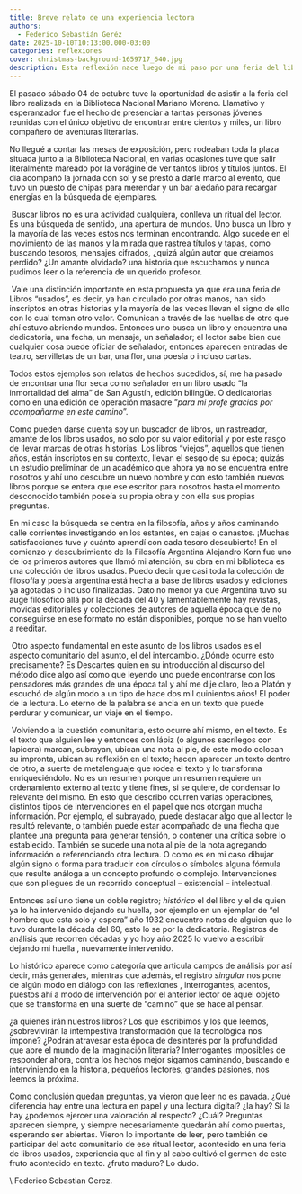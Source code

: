 ```yaml
---
title: Breve relato de una experiencia lectora
authors:
  - Federico Sebastián Geréz
date: 2025-10-10T10:13:00.000-03:00
categories: reflexiones
cover: christmas-background-1659717_640.jpg
description: Esta reflexión nace luego de mi paso por una feria del libros usados.
---
```

El pasado sábado 04 de octubre tuve la oportunidad de asistir a la feria del libro realizada en la Biblioteca Nacional Mariano Moreno. Llamativo y esperanzador fue el hecho de presenciar a tantas personas jóvenes reunidas con el único objetivo de encontrar entre cientos y miles, un libro compañero de aventuras literarias.

No llegué a contar las mesas de exposición, pero rodeaban toda la plaza situada junto a la Biblioteca Nacional, en varias ocasiones tuve que salir literalmente mareado por la vorágine de ver tantos libros y títulos juntos. El día acompañó la jornada con sol y se prestó a darle marco al evento, que tuvo un puesto de chipas para merendar y un bar aledaño para recargar energías en la búsqueda de ejemplares.

 Buscar libros no es una actividad cualquiera, conlleva un ritual del lector. Es una búsqueda de sentido, una apertura de mundos. Uno busca un libro y la mayoría de las veces estos nos terminan encontrando. Algo sucede en el movimiento de las manos y la mirada que rastrea títulos y tapas, como buscando tesoros, mensajes cifrados, ¿quizá algún autor que creíamos perdido? ¿Un amante olvidado? una historia que escuchamos y nunca pudimos leer o la referencia de un querido profesor.

 Vale una distinción importante en esta propuesta ya que era una feria de Libros “usados”, es decir, ya han circulado por otras manos, han sido inscriptos en otras historias y la mayoría de las veces llevan el signo de ello con lo cual toman otro valor. Comunican a través de las huellas de otro que ahí estuvo abriendo mundos. Entonces uno busca un libro y encuentra una dedicatoria, una fecha, un mensaje, un señalador; el lector sabe bien que cualquier cosa puede oficiar de señalador, entonces aparecen entradas de teatro, servilletas de un bar, una flor, una poesía o incluso cartas. 

Todos estos ejemplos son relatos de hechos sucedidos, sí, me ha pasado de encontrar una flor seca como señalador en un libro usado “la inmortalidad del alma” de San Agustín, edición bilingüe. O dedicatorias como en una edición de operación masacre “*para mi profe gracias por acompañarme en este camino*”.

Como pueden darse cuenta soy un buscador de libros, un rastreador, amante de los libros usados, no solo por su valor editorial y por este rasgo de llevar marcas de otras historias. Los libros “viejos”, aquellos que tienen años, están inscriptos en su contexto, llevan el sesgo de su época; quizás un estudio preliminar de un académico que ahora ya no se encuentra entre nosotros y ahí uno descubre un nuevo nombre y con esto también nuevos libros porque se entera que ese escritor para nosotros hasta el momento desconocido también poseía su propia obra y con ella sus propias preguntas.

En mi caso la búsqueda se centra en la filosofía, años y años caminando calle corrientes investigando en los estantes, en cajas o canastos. ¡Muchas satisfacciones tuve y cuánto aprendí con cada tesoro descubierto! En el comienzo y descubrimiento de la Filosofía Argentina Alejandro Korn fue uno de los primeros autores que llamó mi atención, su obra en mi biblioteca es una colección de libros usados. Puedo decir que casi toda la colección de filosofía y poesía argentina está hecha a base de libros usados y ediciones ya agotadas o incluso finalizadas. Dato no menor ya que Argentina tuvo su auge filosófico allá por la década del 40 y lamentablemente hay revistas, movidas editoriales y colecciones de autores de aquella época que de no conseguirse en ese formato no están disponibles, porque no se han vuelto a reeditar. 

 Otro aspecto fundamental en este asunto de los libros usados es el aspecto comunitario del asunto, el del intercambio. ¿Dónde ocurre esto precisamente? Es Descartes quien en su introducción al discurso del método dice algo así como que leyendo uno puede encontrarse con los pensadores más grandes de una época tal y ahí me dije claro, leo a Platón y escuchó de algún modo a un tipo de hace dos mil quinientos años! El poder de la lectura. Lo eterno de la palabra se ancla en un texto que puede perdurar y comunicar, un viaje en el tiempo. 

 Volviendo a la cuestión comunitaria, esto ocurre ahí mismo, en el texto. Es el texto que alguien lee y entonces con lápiz (o algunos sacrílegos con lapicera) marcan, subrayan, ubican una nota al pie, de este modo colocan su impronta, ubican su reflexión en el texto; hacen aparecer un texto dentro de otro, a suerte de metalenguaje que rodea el texto y lo transforma enriqueciéndolo. No es un resumen porque un resumen requiere un ordenamiento externo al texto y tiene fines, si se quiere, de condensar lo relevante del mismo. En esto que describo ocurren varias operaciones, distintos tipos de intervenciones en el papel que nos otorgan mucha información. Por ejemplo, el subrayado, puede destacar algo que al lector le resultó relevante, o también puede estar acompañado de una flecha que plantee una pregunta para generar tensión, o contener una crítica sobre lo establecido. También se sucede una nota al pie de la nota agregando información o referenciando otra lectura. O como es en mi caso dibujar algún signo o forma para traducir con círculos o símbolos alguna fórmula que resulte análoga a un concepto profundo o complejo. Intervenciones que son pliegues de un recorrido conceptual – existencial – intelectual.

Entonces así uno tiene un doble registro; *histórico* el del libro y el de quien ya lo ha intervenido dejando su huella, por ejemplo en un ejemplar de “el hombre que esta solo y espera” año 1932 encuentro notas de alguien que lo tuvo durante la década del 60, esto lo se por la dedicatoria. Registros de análisis que recorren décadas y yo hoy año 2025 lo vuelvo a escribir dejando mi huella , nuevamente intervenido. 

Lo histórico aparece como categoría que articula campos de análisis por así decir, más generales, mientras que además, el registro *singular* nos pone de algún modo en diálogo con las reflexiones , interrogantes, acentos, puestos ahí a modo de intervención por el anterior lector de aquel objeto que se transforma en una suerte de “camino” que se hace al pensar. 

¿a quienes irán nuestros libros? Los que escribimos y los que leemos, ¿sobrevivirán la intempestiva transformación que la tecnológica nos impone? ¿Podrán atravesar esta época de desinterés por la profundidad que abre el mundo de la imaginación literaria? Interrogantes imposibles de responder ahora, contra los hechos mejor sigamos caminando, buscando e interviniendo en la historia, pequeños lectores, grandes pasiones, nos leemos la próxima. 

Como conclusión quedan preguntas, ya vieron que leer no es pavada. ¿Qué diferencia hay entre una lectura en papel y una lectura digital? ¿la hay? Si la hay ¿podemos ejercer una valoración al respecto? ¿Cuál? Preguntas aparecen siempre, y siempre necesariamente quedarán ahí como puertas, esperando ser abiertas. Vieron lo importante de leer, pero también de participar del acto comunitario de ese ritual lector, acontecido en una feria de libros usados, experiencia que al fin y al cabo cultivó el germen de este fruto acontecido en texto. ¿fruto maduro? Lo dudo. 

\    Federico Sebastian Gerez.
